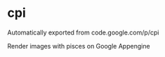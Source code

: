 # cpi
Automatically exported from code.google.com/p/cpi


Render images with pisces on Google Appengine
